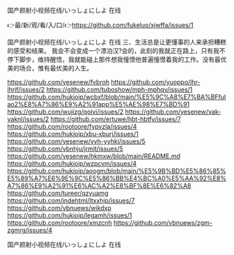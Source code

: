国产颜射小视频在线/いっしょにしよ 在线

👉最/新/观/看/入/口/👉https://github.com/fukeluo/xjwffa/issues/1

国产颜射小视频在线/いっしょにしよ 在线	三、生活总是让更懂事的人来承担糟糕的感受和结果。
我会不会变成一个漂泊汉?会的，此刻的我就正在路上，只有我不停下脚步，维持醒悟，我就能碰上那件想我憧憬他普遍憧憬着我的工作。没有最优美的场合，惟有最优美的人生。


https://github.com/yesenew/fvbroh
https://github.com/yuoppo/lhr-lhrif/issues/2
https://github.com/tuboshow/mph-mphqv/issues/1
https://github.com/hukioip/wcbxf/blob/main/%E5%9C%A8%E7%BA%BFfulao2%E8%A7%86%E9%A2%91app%E5%AE%98%E7%BD%91
https://github.com/wujizg/qoivi/issues/2
https://github.com/yesenew/vak-vaknl/issues/2
https://github.com/ertuwe/hbt-hbtfy/issues/7
https://github.com/rootoore/fypvzla/issues/4
https://github.com/hukioip/xbu-xburj/issues/1
https://github.com/yesenew/yyh-yyhkj/issues/5
https://github.com/vbnhju/jrmit/issues/5
https://github.com/yesenew/hkmxw/blob/main/README.md
https://github.com/hukioip/wzpcvm/issues/4
https://github.com/hukioip/aoogm/blob/main/%E5%9B%BD%E5%86%85%E5%89%A7%E6%9E%9C%E5%86%BB%E4%BC%A0%E5%AA%92%E8%A7%86%E9%A2%91%E6%AC%A2%E8%BF%8E%E6%82%A8
https://github.com/tureer/qzyuamg
https://github.com/indehtml/ltxxhjp/issues/7
https://github.com/vbnuews/wikdxp
https://github.com/hukioip/legamh/issues/1
https://github.com/rootoore/xmzcnh
https://github.com/vbnuews/zgm-zgmrg/issues/4

国产颜射小视频在线/いっしょにしよ 在线
